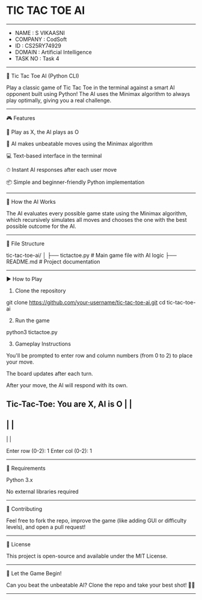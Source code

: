 # TIC TAC TOE AI

---


- NAME : S VIKAASNI
- COMPANY : CodSoft
- ID : CS25RY74929
- DOMAIN : Artificial Intelligence
- TASK NO : Task 4


---

🤖 Tic Tac Toe AI (Python CLI)

Play a classic game of Tic Tac Toe in the terminal against a smart AI opponent built using Python!
The AI uses the Minimax algorithm to always play optimally, giving you a real challenge.


---

🎮 Features

🔹 Play as X, the AI plays as O

🧠 AI makes unbeatable moves using the Minimax algorithm

💻 Text-based interface in the terminal

⏱ Instant AI responses after each user move

📦 Simple and beginner-friendly Python implementation



---

🧠 How the AI Works

The AI evaluates every possible game state using the Minimax algorithm, which recursively simulates all moves and chooses the one with the best possible outcome for the AI.


---

📁 File Structure

tic-tac-toe-ai/
│
├── tictactoe.py       # Main game file with AI logic
├── README.md          # Project documentation


---

▶ How to Play

1. Clone the repository

git clone https://github.com/your-username/tic-tac-toe-ai.git
cd tic-tac-toe-ai

2. Run the game

python3 tictactoe.py

3. Gameplay Instructions

You'll be prompted to enter row and column numbers (from 0 to 2) to place your move.

The board updates after each turn.

After your move, the AI will respond with its own.


Tic-Tac-Toe: You are X, AI is O
 | | 
-----
 | | 
-----
 | | 

Enter row (0-2): 1
Enter col (0-2): 1


---

📌 Requirements

Python 3.x

No external libraries required



---

🙌 Contributing

Feel free to fork the repo, improve the game (like adding GUI or difficulty levels), and open a pull request!


---

📄 License

This project is open-source and available under the MIT License.


---

🚀 Let the Game Begin!

Can you beat the unbeatable AI?
Clone the repo and take your best shot! 🧠💥


---
